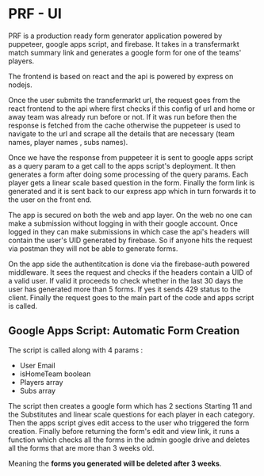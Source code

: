 
# PRF - UI


PRF is a production ready form generator application powered by puppeteer, google apps script, and firebase. It takes in a transfermarkt match summary link and generates a google form for one of the teams' players. 

The frontend is based on react and the api is powered by express on nodejs. 

Once the user submits the transfermarkt url, the request goes from the react frontend to the api where first checks if this config of url and home or away team was already run before or not. If it was run before then the response is fetched from the cache otherwise the puppeteer is used to navigate to the url and scrape all the details that are necessary (team names, player names , subs names). 

Once we have the response from puppeteer it is sent to google apps script as a query param to a get call to the apps script's deployment. It then generates a form after doing some processing of the query params. Each player gets a linear scale based question in the form. Finally the form link is generated and it is sent back to our express app which in turn forwards it to the user on the front end. 

The app is secured on both the web and app layer. On the web no one can make a submission without logging in with their google account. Once logged in they can make submissions in which case the api's headers will contain the user's UID generated by firebase. So if anyone hits the request via postman they will not be able to generate forms.

On the app side the authentitcation is done via the firebase-auth powered middleware. It sees the request and checks if the headers contain a UID of a valid user. If valid it proceeds to check whether in the last 30 days the user has generated more than 5 forms. If yes it sends 429 status to the client. Finally the request goes to the main part of the code and apps script is called. 

## Google Apps Script: Automatic Form Creation

The script is called along with 4 params : 
- User Email
- isHomeTeam boolean
- Players array
- Subs array

The script then creates a google form which has 2 sections Starting 11 and the Substitutes and linear scale questions for each player in each category. Then the apps script gives edit access to the user who triggered the form creation. Finally before returning the form's edit and view link, it runs a function which checks all the forms in the admin google drive and deletes all the forms that are more than 3 weeks old.

Meaning the **forms you generated will be deleted after 3 weeks**.

